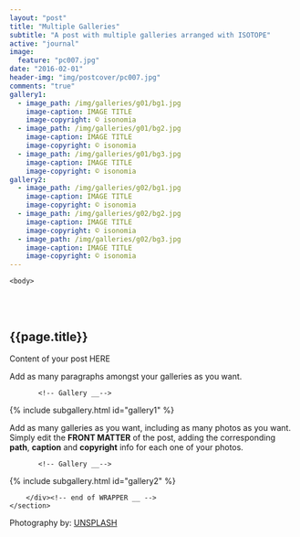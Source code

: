 ```yaml
---
layout: "post"
title: "Multiple Galleries"
subtitle: "A post with multiple galleries arranged with ISOTOPE"
active: "journal"
image:
  feature: "pc007.jpg"
date: "2016-02-01"
header-img: "img/postcover/pc007.jpg"
comments: "true"
gallery1: 
  - image_path: /img/galleries/g01/bg1.jpg
    image-caption: IMAGE TITLE
    image-copyright: © isonomia
  - image_path: /img/galleries/g01/bg2.jpg
    image-caption: IMAGE TITLE
    image-copyright: © isonomia
  - image_path: /img/galleries/g01/bg3.jpg
    image-caption: IMAGE TITLE
    image-copyright: © isonomia 
gallery2: 
  - image_path: /img/galleries/g02/bg1.jpg
    image-caption: IMAGE TITLE
    image-copyright: © isonomia
  - image_path: /img/galleries/g02/bg2.jpg
    image-caption: IMAGE TITLE
    image-copyright: © isonomia
  - image_path: /img/galleries/g02/bg3.jpg
    image-caption: IMAGE TITLE
    image-copyright: © isonomia 
---
```



<html class="no-js" lang="en">
<head>
	<meta content="charset=utf-8">
</head>

    <body>

<section id="content" role="main">
		<div class="wrapper">
	<br><br>
			<h2>{{page.title}}</h2>




<p> Content of your post HERE </p>

<p> Add as many paragraphs amongst your galleries as you want. </p>


           <!-- Gallery __-->
			
{% include subgallery.html id="gallery1" %}

<!-- end of GALLERY __ -->

<p> Add as many galleries as you want, including as many photos as you want. Simply edit the <b>FRONT MATTER</b> of the post, adding the corresponding <b>path</b>, <b>caption</b> and <b>copyright</b> info for each one of your photos. </p>

           <!-- Gallery __-->
			
{% include subgallery.html id="gallery2" %}

<!-- end of GALLERY __ -->

		</div><!-- end of WRAPPER __ -->
	</section>


Photography by: <a href="https://unsplash.com/photos/j0g8taxHZa0">UNSPLASH</a>